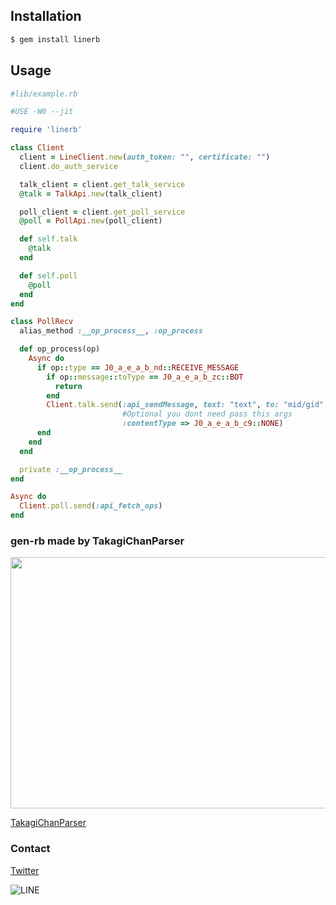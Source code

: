 ## Installation
```bash
$ gem install linerb
```
## Usage
```ruby
#lib/example.rb

#USE -W0 --jit

require 'linerb'

class Client
  client = LineClient.new(auth_token: "", certificate: "")
  client.do_auth_service

  talk_client = client.get_talk_service
  @talk = TalkApi.new(talk_client)

  poll_client = client.get_poll_service
  @poll = PollApi.new(poll_client)

  def self.talk
    @talk
  end

  def self.poll
    @poll
  end
end

class PollRecv
  alias_method :__op_process__, :op_process

  def op_process(op)
    Async do
      if op::type == J0_a_e_a_b_nd::RECEIVE_MESSAGE
        if op::message::toType == J0_a_e_a_b_zc::BOT
          return
        end
        Client.talk.send(:api_sendMessage, text: "text", to: "mid/gid",
                         #Optional you dont need pass this args
                         :contentType => J0_a_e_a_b_c9::NONE)
      end
    end
  end

  private :__op_process__
end

Async do
  Client.poll.send(:api_fetch_ops)
end

```

### gen-rb made by TakagiChanParser

<img src="https://camo.githubusercontent.com/b679caea47becef33a5bfcef1850784f59496ab6/68747470733a2f2f7062732e7477696d672e636f6d2f6d656469612f45686556546169553441414a4e4d4e3f666f726d61743d6a7067" width="600" height="402">

[TakagiChanParser](https://github.com/TakagiChan/LineThriftParsed)

### Contact

[Twitter](https://twitter.com/TakagiChanDayo)

![LINE](https://i.imgur.com/2Cc6vJj.png)
